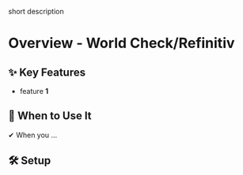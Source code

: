 short description

# Overview - World Check/Refinitiv

## ✨ Key Features

- feature **1**

## 📌 When to Use It

✔ When you ...

## 🛠️ Setup
